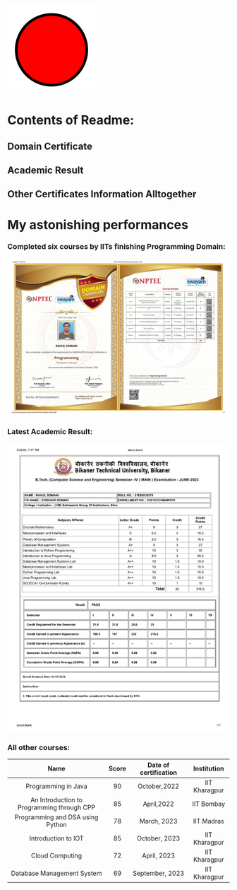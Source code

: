 
![Animated Graphic](x.svg)

# Contents of Readme:
## Domain Certificate
## Academic Result
## Other Certificates Information Alltogether

# My astonishing performances
### Completed six courses by IITs finishing Programming Domain:
![NPTEL Domain - Programming](Compressed_Certificates/NPTEL_DOMAIN_CERTIFICATE.jpg)

### Latest Academic Result: 
![fourth_sem_result.jpg](Compressed_Certificates/fourth_sem_result.jpg)

### All other courses: 
| Name                                       | Score | Date of certification | Institution      |
| :----------------------------------------: | :---: | :-------------------: | :--------------: |
| Programming in Java                        | 90    | October,2022          | IIT Kharagpur    |
| An Introduction to Programming through CPP | 85    | April,2022            | IIT Bombay       |
| Programming and DSA using Python           | 78    | March, 2023           | IIT Madras       |
| Introduction to IOT                        | 85    | October, 2023         | IIT Kharagpur    |
| Cloud Computing                            | 72    | April, 2023           | IIT Kharagpur    |
| Database Management System                 | 69    | September, 2023       | IIT Kharagpur    |